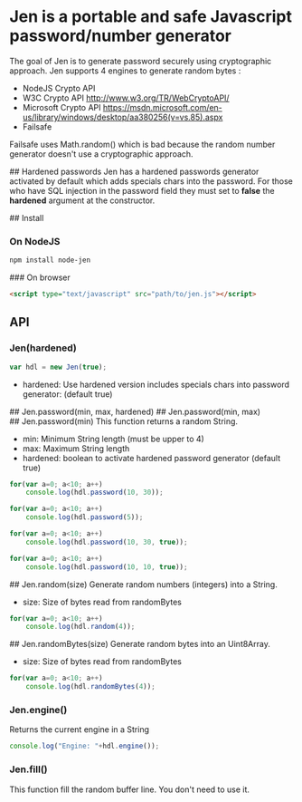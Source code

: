 # Jen is a portable and safe Javascript password/number generator

The goal of Jen is to generate password securely using cryptographic approach.
Jen supports 4 engines to generate random bytes :
* NodeJS Crypto API
* W3C Crypto API http://www.w3.org/TR/WebCryptoAPI/
* Microsoft Crypto API https://msdn.microsoft.com/en-us/library/windows/desktop/aa380256(v=vs.85).aspx
* Failsafe

Failsafe uses Math.random() which is bad because the random number generator doesn't use a 
cryptographic approach.

## Hardened passwords
Jen has a hardened passwords generator activated by default which adds specials chars into the password.
For those who have SQL injection in the password field they must set to **false** the **hardened** 
argument at the constructor. 

## Install

### On NodeJS
```bash
npm install node-jen
```

### On browser
```html
<script type="text/javascript" src="path/to/jen.js"></script>
```

## API

### Jen(hardened)
```js
var hdl = new Jen(true);
```
* hardened: Use hardened version includes specials chars into password generator: (default true)

## Jen.password(min, max, hardened)
## Jen.password(min, max)
## Jen.password(min)
This function returns a random String.

* min: Minimum String length (must be upper to 4)
* max: Maximum String length
* hardened: boolean to activate hardened password generator (default true)  

```js
for(var a=0; a<10; a++)
	console.log(hdl.password(10, 30));

for(var a=0; a<10; a++)
	console.log(hdl.password(5));

for(var a=0; a<10; a++)
	console.log(hdl.password(10, 30, true));

for(var a=0; a<10; a++)
	console.log(hdl.password(10, 10, true));
```

## Jen.random(size)
Generate random numbers (integers) into a String.

* size: Size of bytes read from randomBytes

```js
for(var a=0; a<10; a++)
	console.log(hdl.random(4));
```

## Jen.randomBytes(size)
Generate random bytes into an Uint8Array.

* size: Size of bytes read from randomBytes

```js
for(var a=0; a<10; a++)
	console.log(hdl.randomBytes(4));
```

### Jen.engine() 
Returns the current engine in a String
```js
console.log("Engine: "+hdl.engine());
```

### Jen.fill()
This function fill the random buffer line. You don't need to use it.
  
